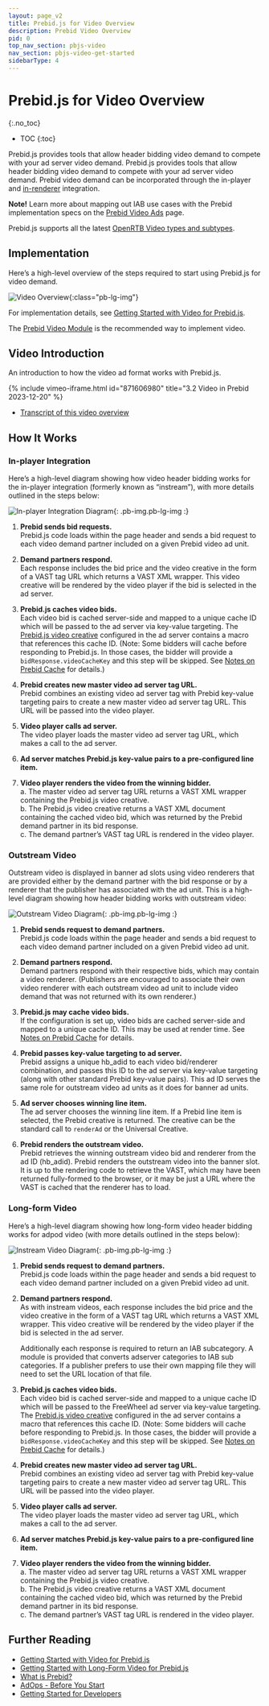 ```yaml
---
layout: page_v2
title: Prebid.js for Video Overview
description: Prebid Video Overview
pid: 0
top_nav_section: pbjs-video
nav_section: pbjs-video-get-started
sidebarType: 4
---
```


# Prebid.js for Video Overview
{:.no_toc}

- TOC
{:toc}

Prebid.js provides tools that allow header bidding video demand to compete with your ad server video demand. Prebid.js provides tools that allow header bidding video demand to compete with your ad server video demand. Prebid video demand can be incorporated through the in-player and [in-renderer](https://docs.prebid.org/overview/glossary.html#renderer) integration.

**Note!** Learn more about mapping out IAB use cases with the Prebid implementation specs on the [Prebid Video Ads](https://docs.prebid.org/formats/video.html) page.

Prebid.js supports all the latest [OpenRTB Video types and subtypes](https://github.com/InteractiveAdvertisingBureau/AdCOM/blob/develop/AdCOM%20v1.0%20FINAL.md#list--placement-subtypes---video-).

## Implementation

Here’s a high-level overview of the steps required to start using Prebid.js for video demand.

![Video Overview](/assets/images/prebid-video/video-overview.png){:class="pb-lg-img"}

For implementation details, see [Getting Started with Video for Prebid.js](/prebid-video/video-getting-started.html).

The [Prebid Video Module](/prebid-video/video-getting-started.html#prebid-video-module) is the recommended way to implement video.

## Video Introduction

An introduction to how the video ad format works with Prebid.js.

{% include vimeo-iframe.html id="871606980" title="3.2 Video in Prebid 2023-12-20" %}

- [Transcript of this video overview](/prebid-video/video-overview-video.html)

## How It Works

### In-player Integration

Here’s a high-level diagram showing how video header bidding works for the in-player integration (formerly known as “instream”), with more details outlined in the steps below:

![In-player Integration Diagram]({{site.baseurl}}/assets/images/prebid-video/instream-video.png){: .pb-img.pb-lg-img :}

1. **Prebid sends bid requests.**  
Prebid.js code loads within the page header and sends a bid request to each video demand partner included on a given Prebid video ad unit.

2. **Demand partners respond.**  
Each response includes the bid price and the video creative in the form of a VAST tag URL which returns a VAST XML wrapper.  This video creative will be rendered by the video player if the bid is selected in the ad server.

3. **Prebid.js caches video bids.**  
Each video bid is cached server-side and mapped to a unique cache ID which will be passed to the ad server via key-value targeting.  The [Prebid.js video creative]({{site.github.url}}/adops/setting-up-prebid-video-in-dfp.html#creative-setup) configured in the ad server contains a macro that references this cache ID. (Note: Some bidders will cache before responding to Prebid.js. In those cases, the bidder will provide a `bidResponse.videoCacheKey` and this step will be skipped. See [Notes on Prebid Cache]({{site.github.url}}/dev-docs/show-video-with-a-dfp-video-tag.html#notes-on-prebid-cache) for details.)

4. **Prebid creates new master video ad server tag URL.**  
Prebid combines an existing video ad server tag with Prebid key-value targeting pairs to create a new master video ad server tag URL.  This URL will be passed into the video player.

5. **Video player calls ad server.**  
The video player loads the master video ad server tag URL, which makes a call to the ad server.

6. **Ad server matches Prebid.js key-value pairs to a pre-configured line item.**

7. **Video player renders the video from the winning bidder.**  
  a. The master video ad server tag URL returns a VAST XML wrapper containing the Prebid.js video creative.  
  b. The Prebid.js video creative returns a VAST XML document containing the cached video bid, which was returned by the Prebid demand partner in its bid response.  
  c. The demand partner’s VAST tag URL is rendered in the video player.

### Outstream Video

Outstream video is displayed in banner ad slots using video renderers that are provided either by the demand partner with the bid response or by a renderer that the publisher has associated with the ad unit. This is a high-level diagram showing how header bidding works with outstream video:

![Outstream Video Diagram]({{site.baseurl}}/assets/images/prebid-video/outstream-video.png){: .pb-img.pb-lg-img :}

1. **Prebid sends request to demand partners.**  
Prebid.js code loads within the page header and sends a bid request to each video demand partner included on a given Prebid video ad unit.

2. **Demand partners respond.**  
Demand partners respond with their respective bids, which may contain a video renderer. (Publishers are encouraged to associate their own video renderer with each outstream video ad unit to include video demand that was not returned with its own renderer.)

3. **Prebid.js may cache video bids.**  
If the configuration is set up, video bids are cached server-side and mapped to a unique cache ID. This may be used at render time. See [Notes on Prebid Cache](/dev-docs/show-video-with-a-dfp-video-tag.html#notes-on-prebid-cache) for details.

4. **Prebid passes key-value targeting to ad server.**  
Prebid assigns a unique hb_adid to each video bid/renderer combination, and passes this ID to the ad server via key-value targeting (along with other standard Prebid key-value pairs). This ad ID serves the same role for outstream video ad units as it does for banner ad units.

5. **Ad server chooses winning line item.**  
The ad server chooses the winning line item. If a Prebid line item is selected, the Prebid creative is returned. The creative can be the standard call to `renderAd` or the Universal Creative.

6. **Prebid renders the outstream video.**  
Prebid retrieves the winning outstream video bid and renderer from the ad ID (hb_adid).  Prebid renders the outstream video into the banner slot. It is up to the rendering code to retrieve the VAST, which may have been returned fully-formed to the browser, or it may be just a URL where the VAST is cached that the renderer has to load.

### Long-form Video

Here’s a high-level diagram showing how long-form video header bidding works for adpod video (with more details outlined in the steps below):

![Instream Video Diagram]({{site.baseurl}}/assets/images/prebid-video/instream-video.png){: .pb-img.pb-lg-img :}

1. **Prebid sends request to demand partners.**  
Prebid.js code loads within the page header and sends a bid request to each video demand partner included on a given Prebid video ad unit.

2. **Demand partners respond.**  
As with instream videos, each response includes the bid price and the video creative in the form of a VAST tag URL which returns a VAST XML wrapper.  This video creative will be rendered by the video player if the bid is selected in the ad server.  

      Additionally each response is required to return an IAB subcategory. A module is provided that converts adserver categories to IAB sub categories. If a publisher prefers to use their own mapping file they will need to set the URL location of that file.  

3. **Prebid.js caches video bids.**  
Each video bid is cached server-side and mapped to a unique cache ID which will be passed to the FreeWheel ad server via key-value targeting.  The [Prebid.js video creative]({{site.github.url}}/adops/setting-up-prebid-video-in-dfp.html#creative-setup) configured in the ad server contains a macro that references this cache ID. (Note: Some bidders will cache before responding to Prebid.js. In those cases, the bidder will provide a `bidResponse.videoCacheKey` and this step will be skipped. See [Notes on Prebid Cache]({{site.github.url}}/dev-docs/show-video-with-a-dfp-video-tag.html#notes-on-prebid-cache) for details.)

4. **Prebid creates new master video ad server tag URL.**  
Prebid combines an existing video ad server tag with Prebid key-value targeting pairs to create a new master video ad server tag URL.  This URL will be passed into the video player.

5. **Video player calls ad server.**  
The video player loads the master video ad server tag URL, which makes a call to the ad server.

6. **Ad server matches Prebid.js key-value pairs to a pre-configured line item.**

7. **Video player renders the video from the winning bidder.**  
  a. The master video ad server tag URL returns a VAST XML wrapper containing the Prebid.js video creative.  
  b. The Prebid.js video creative returns a VAST XML document containing the cached video bid, which was returned by the Prebid demand partner in its bid response.  
  c. The demand partner’s VAST tag URL is rendered in the video player.

## Further Reading

- [Getting Started with Video for Prebid.js](/prebid-video/video-getting-started.html)
- [Getting Started with Long-Form Video for Prebid.js](/prebid-video/video-long-form.html)
- [What is Prebid?](/overview/intro.html)
- [AdOps - Before You Start](/adops/before-you-start.html)
- [Getting Started for Developers](/dev-docs/getting-started.html)
